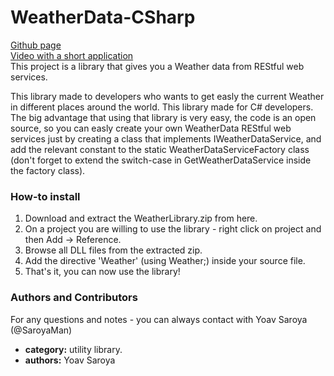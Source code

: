 # WeatherData-CSharp
[Github page<br>](https://saroyaman.github.io/WeatherData-Library/)
[Video with a short application<br>](https://www.youtube.com/watch?v=uhqKjmem8N8)
This project is a library that gives you a Weather data from REStful web services.

This library made to developers who wants to get easly the current Weather in different places around the world. This library made for C# developers. The big advantage that using that library is very easy, the code is an open source, so you can easly create your own WeatherData REStful web services just by creating a class that implements IWeatherDataService, and add the relevant constant to the static WeatherDataServiceFactory class (don't forget to extend the switch-case in GetWeatherDataService inside the factory class).

### How-to install
1. Download and extract the WeatherLibrary.zip from here.
2. On a project you are willing to use the library - right click on project and then Add -> Reference.
3. Browse all DLL files from the extracted zip.
4. Add the directive 'Weather' (using Weather;) inside your source file.
5. That's it, you can now use the library!

### Authors and Contributors
For any questions and notes - you can always contact with Yoav Saroya (@SaroyaMan)
* **category:** utility library.
* **authors:** Yoav Saroya

